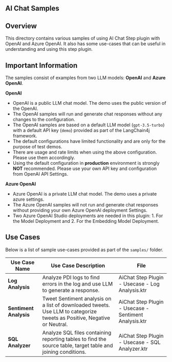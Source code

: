 ## AI Chat Samples

## Overview

This directory contains various samples of using AI Chat Step plugin with OpenAI and Azure OpenAI.
It also has some use-cases that can be useful in understanding and using this step plugin.

## Important Information

The samples consist of examples from two LLM models: **OpenAI** and **Azure OpenAI**.

**OpenAI**

- OpenAI is a public LLM chat model. The demo uses the public version of the OpenAI.
- The OpenAI samples will run and generate chat responses without any changes to the configuration.
- The OpenAI samples are based on a default LLM model (`gpt-3.5-turbo`) with a default API key (`demo`) provided as part of the LangChain4j framework.
- The default configurations have limited functionality and are only for the purpose of test demos.
- There are usage and rate limits when using the above configuration. Please use them accordingly.
- Using the default configuration in **production** environment is strongly **NOT** recommended. Please use your own API key and configuration from OpenAI API Settings.

**Azure OpenAI**

- Azure OpenAI is a private LLM chat model. The demo uses a private azure settings.
- The Azure OpenAI samples will not run and generate chat responses without providing your own Azure OpenAI deployment Settings.
- Two Azure OpenAI Studio deployments are needed in this plugin: 1. For the Model Deployment and 2. For the Embedding Model Deployment.


## Use Cases

Below is a list of sample use-cases provided as part of the `samples/` folder.

| Use Case Name          | Use Case Description                                                                                                    | File                                                  |
|------------------------|-------------------------------------------------------------------------------------------------------------------------|-------------------------------------------------------|
| **Log Analysis**       | Analyze PDI logs to find errors in the log and use LLM to generate a response.                                          | AiChat Step Plugin - Usecase - Log Analysis.ktr       |
| **Sentiment Analysis** | Tweet Sentiment analysis on a list of downloaded tweets. Use LLM to categorize tweets as Positive, Negative or Neutral. | AiChat Step Plugin - Usecase - Sentiment Analysis.ktr |
| **SQL Analyzer**       | Analyze SQL files containing reporting tables to find the source table, target table and joining conditions.            | AiChat Step Plugin - Usecase - SQL Analyzer.ktr       |